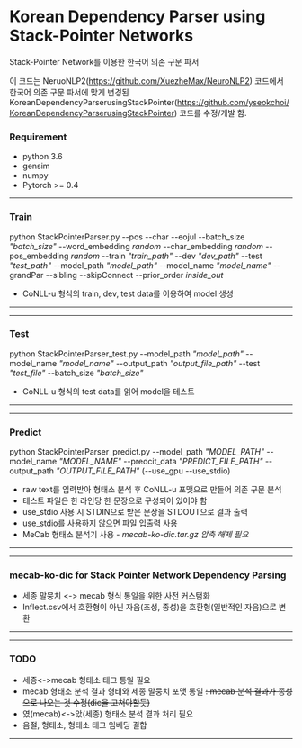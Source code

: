 
# Korean Dependency Parser using Stack-Pointer Networks
Stack-Pointer Network를 이용한 한국어 의존 구문 파서 

이 코드는 NeruoNLP2(https://github.com/XuezheMax/NeuroNLP2) 코드에서
한국어 의존 구문 파서에 맞게 변경된 KoreanDependencyParserusingStackPointer(https://github.com/yseokchoi/KoreanDependencyParserusingStackPointer) 코드를 수정/개발 함.

### Requirement
- python 3.6
- gensim
- numpy
- Pytorch >= 0.4

------
### Train
python StackPointerParser.py  --pos --char --eojul --batch_size *"batch_size"* --word_embedding *random* --char_embedding *random* --pos_embedding *random* --train *"train_path"* --dev *"dev_path"* --test *"test_path"* --model_path *"model_path"* --model_name *"model_name"* --grandPar --sibling --skipConnect --prior_order *inside_out*

- CoNLL-u 형식의 train, dev, test data를 이용하여 model 생성
------

------
### Test
python StackPointerParser_test.py --model_path *"model_path"* --model_name *"model_name"* --output_path *"output_file_path"* --test *"test_file"* --batch_size *"batch_size"*

- CoNLL-u 형식의 test data를 읽어 model을 테스트
------

------
### Predict
python StackPointerParser_predict.py --model_path *"MODEL_PATH"* --model_name *"MODEL_NAME"* --predcit_data *"PREDICT_FILE_PATH"* --output_path *"OUTPUT_FILE_PATH"* (--use_gpu --use_stdio)

- raw text를 입력받아 형태소 분석 후 CoNLL-u 포맷으로 만들어 의존 구문 분석
- 테스트 파일은 한 라인당 한 문장으로 구성되어 있어야 함
- use_stdio 사용 시 STDIN으로 받은 문장을 STDOUT으로 결과 출력
- use_stdio를 사용하지 않으면 파일 입출력 사용
- MeCab 형태소 분석기 사용 
*- mecab-ko-dic.tar.gz 압축 해제 필요*
------

------
### mecab-ko-dic for Stack Pointer Network Dependency Parsing
- 세종 말뭉치 <-> mecab 형식 통일을 위한 사전 커스텀화
- Inflect.csv에서 호환형이 아닌 자음(초성, 종성)을 호환형(일반적인 자음)으로 변환
------

------
### TODO
- 세종<->mecab 형태소 태그 통일 필요
- mecab 형태소 분석 결과 형태와 세종 말뭉치 포맷 통일
 ~~: mecab 분석 결과가 종성으로 나오는 것 수정(dic을 고쳐야할듯)~~
- 였(mecab)<->았(세종) 형태소 분석 결과 처리 필요
- 음절, 형태소, 형태소 태그 임베딩 결합
------

